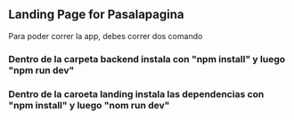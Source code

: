 ## Landing Page for Pasalapagina

Para poder correr la app, debes correr dos comando

### Dentro de la carpeta backend instala con "npm install" y luego "npm run dev"

### Dentro de la caroeta landing instala las dependencias con "npm install" y luego "nom run dev" 

